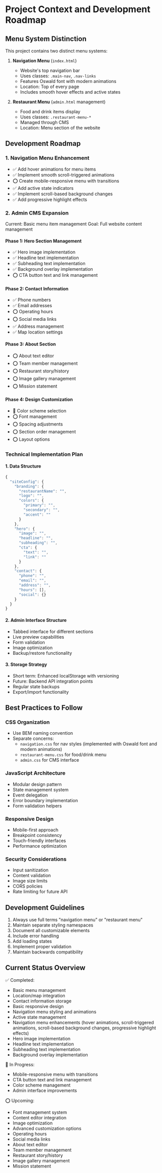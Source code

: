 # Project Context and Development Roadmap

## Menu System Distinction
This project contains two distinct menu systems:

1. **Navigation Menu** (`index.html`)
   - Website's top navigation bar
   - Uses classes: `.main-nav`, `.nav-links`
   - Features Oswald font with modern animations
   - Location: Top of every page
   - Includes smooth hover effects and active states

2. **Restaurant Menu** (`admin.html` management)
   - Food and drink items display
   - Uses classes: `.restaurant-menu-*`
   - Managed through CMS
   - Location: Menu section of the website

## Development Roadmap

### 1. Navigation Menu Enhancement
- ✅ Add hover animations for menu items
- ✅ Implement smooth scroll-triggered animations
- ⭕ Create mobile-responsive menu with transitions
- ✅ Add active state indicators
- ✅ Implement scroll-based background changes
- ✅ Add progressive highlight effects

### 2. Admin CMS Expansion
Current: Basic menu item management
Goal: Full website content management

#### Phase 1: Hero Section Management
- ✅ Hero image implementation
- ✅ Headline text implementation
- ✅ Subheading text implementation
- ✅ Background overlay implementation
- ⭕ CTA button text and link management

#### Phase 2: Contact Information
- ✅ Phone numbers
- ✅ Email addresses
- ⭕ Operating hours
- ⭕ Social media links
- ✅ Address management
- ✅ Map location settings

#### Phase 3: About Section
- ⭕ About text editor
- ⭕ Team member management
- ⭕ Restaurant story/history
- ⭕ Image gallery management
- ⭕ Mission statement

#### Phase 4: Design Customization
- 🔄 Color scheme selection
- ⭕ Font management
- ⭕ Spacing adjustments
- ⭕ Section order management
- ⭕ Layout options

### Technical Implementation Plan

#### 1. Data Structure
```javascript
{
  "siteConfig": {
    "branding": {
      "restaurantName": "",
      "logo": "",
      "colors": {
        "primary": "",
        "secondary": "",
        "accent": ""
      }
    },
    "hero": {
      "image": "",
      "headline": "",
      "subheading": "",
      "cta": {
        "text": "",
        "link": ""
      }
    },
    "contact": {
      "phone": "",
      "email": "",
      "address": "",
      "hours": [],
      "social": {}
    }
  }
}
```

#### 2. Admin Interface Structure
- Tabbed interface for different sections
- Live preview capabilities
- Form validation
- Image optimization
- Backup/restore functionality

#### 3. Storage Strategy
- Short term: Enhanced localStorage with versioning
- Future: Backend API integration points
- Regular state backups
- Export/import functionality

## Best Practices to Follow

### CSS Organization
- Use BEM naming convention
- Separate concerns:
  - `navigation.css` for nav styles (implemented with Oswald font and modern animations)
  - `restaurant-menu.css` for food/drink menu
  - `admin.css` for CMS interface

### JavaScript Architecture
- Modular design pattern
- State management system
- Event delegation
- Error boundary implementation
- Form validation helpers

### Responsive Design
- Mobile-first approach
- Breakpoint consistency
- Touch-friendly interfaces
- Performance optimization

### Security Considerations
- Input sanitization
- Content validation
- Image size limits
- CORS policies
- Rate limiting for future API

## Development Guidelines
1. Always use full terms "navigation menu" or "restaurant menu"
2. Maintain separate styling namespaces
3. Document all customizable elements
4. Include error handling
5. Add loading states
6. Implement proper validation
7. Maintain backwards compatibility

## Current Status Overview
✅ Completed:
- Basic menu management
- Location/map integration
- Contact information storage
- Basic responsive design
- Navigation menu styling and animations
- Active state management
- Navigation menu enhancements (hover animations, scroll-triggered animations, scroll-based background changes, progressive highlight effects)
- Hero image implementation
- Headline text implementation
- Subheading text implementation
- Background overlay implementation

🔄 In Progress:
- Mobile-responsive menu with transitions
- CTA button text and link management
- Color scheme management
- Admin interface improvements

⭕ Upcoming:
- Font management system
- Content editor integration
- Image optimization
- Advanced customization options
- Operating hours
- Social media links
- About text editor
- Team member management
- Restaurant story/history
- Image gallery management
- Mission statement

